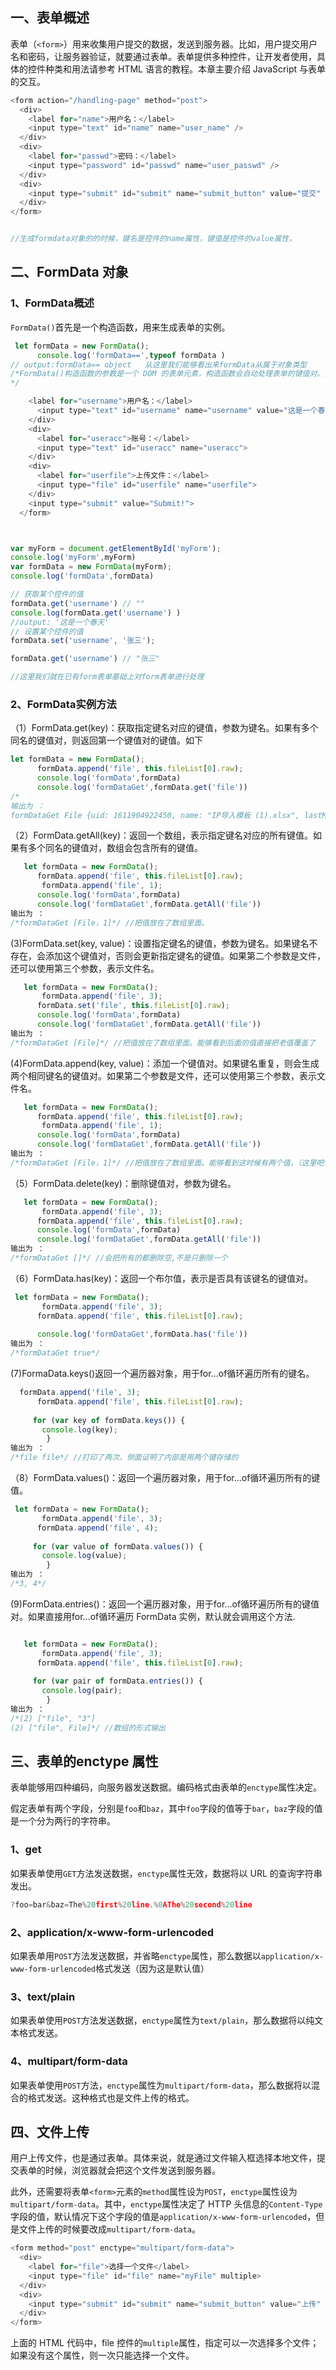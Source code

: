 ## 一、表单概述

表单（`<form>`）用来收集用户提交的数据，发送到服务器。比如，用户提交用户名和密码，让服务器验证，就要通过表单。表单提供多种控件，让开发者使用，具体的控件种类和用法请参考 HTML 语言的教程。本章主要介绍 JavaScript 与表单的交互。

```js
<form action="/handling-page" method="post">
  <div>
    <label for="name">用户名：</label>
    <input type="text" id="name" name="user_name" />
  </div>
  <div>
    <label for="passwd">密码：</label>
    <input type="password" id="passwd" name="user_passwd" />
  </div>
  <div>
    <input type="submit" id="submit" name="submit_button" value="提交" />
  </div>
</form>


//生成formdata对象的的时候，键名是控件的name属性，键值是控件的value属性，

```

## 二、FormData 对象

### 1、FormData概述

`FormData()`首先是一个构造函数，用来生成表单的实例。

```js
 let formData = new FormData();
      console.log('formData==',typeof formData )
// output:formData== object   从这里我们能够看出来formData从属于对象类型
/*FormData()构造函数的参数是一个 DOM 的表单元素，构造函数会自动处理表单的键值对。这个参数是可选的，如果省略该参数，就表示一个空的表单。比如上面我们就创造了一个空的表单
*/

    <label for="username">用户名：</label>
      <input type="text" id="username" name="username" value="这是一个春天">
    </div>
    <div>
      <label for="useracc">账号：</label>
      <input type="text" id="useracc" name="useracc">
    </div>
    <div>
      <label for="userfile">上传文件：</label>
      <input type="file" id="userfile" name="userfile">
    </div>
    <input type="submit" value="Submit!">
  </form>



var myForm = document.getElementById('myForm');
console.log('myForm',myForm)
var formData = new FormData(myForm);
console.log('formData',formData)

// 获取某个控件的值
formData.get('username') // ""
console.log(formData.get('username') )
//output: '这是一个春天'
// 设置某个控件的值
formData.set('username', '张三');

formData.get('username') // "张三"

//这里我们就在已有form表单基础上对form表单进行处理
```

### 2、FormData实例方法

（1）FormData.get(key)：获取指定键名对应的键值，参数为键名。如果有多个同名的键值对，则返回第一个键值对的键值。如下

```js
let formData = new FormData();
      formData.append('file', this.fileList[0].raw);
      console.log('formData',formData)
      console.log('formDataGet',formData.get('file'))
/*
输出为 ：
formDataGet File {uid: 1611904922450, name: "IP导入模板 (1).xlsx", lastModified: 1611904897426, lastModifiedDate: Fri Jan 29 2021 15:21:37 GMT+0800 (中国标准时间), webkitRelativePath: "", …}*/
```

（2）FormData.getAll(key)：返回一个数组，表示指定键名对应的所有键值。如果有多个同名的键值对，数组会包含所有的键值。

```js
   let formData = new FormData();
      formData.append('file', this.fileList[0].raw);
       formData.append('file', 1);
      console.log('formData',formData)
      console.log('formDataGet',formData.getAll('file'))
输出为 ：
/*formDataGet [File，1]*/ //把值放在了数组里面。
```

(3)FormData.set(key, value)：设置指定键名的键值，参数为键名。如果键名不存在，会添加这个键值对，否则会更新指定键名的键值。如果第二个参数是文件，还可以使用第三个参数，表示文件名。

```js
   let formData = new FormData();
       formData.append('file', 3);
      formData.set('file', this.fileList[0].raw);
      console.log('formData',formData)
      console.log('formDataGet',formData.getAll('file'))
输出为 ：
/*formDataGet [File]*/ //把值放在了数组里面。能够看到后面的值直接把老值覆盖了
```

(4)FormData.append(key, value)：添加一个键值对。如果键名重复，则会生成两个相同键名的键值对。如果第二个参数是文件，还可以使用第三个参数，表示文件名。

```js
   let formData = new FormData();
      formData.append('file', this.fileList[0].raw);
       formData.append('file', 1);
      console.log('formData',formData)
      console.log('formDataGet',formData.getAll('file'))
输出为 ：
/*formDataGet [File，1]*/ //把值放在了数组里面。能够看到这时候有两个值，（这里吧formData当做一个特殊对象去理解）
```

（5）FormData.delete(key)：删除键值对，参数为键名。

```js
   let formData = new FormData();
       formData.append('file', 3);
      formData.append('file', this.fileList[0].raw);
      console.log('formData',formData)
      console.log('formDataGet',formData.getAll('file'))
输出为 ：
/*formDataGet []*/ //会把所有的都删除空,不是只删除一个
```

（6）FormData.has(key)：返回一个布尔值，表示是否具有该键名的键值对。

```js
 let formData = new FormData();
       formData.append('file', 3);
      formData.append('file', this.fileList[0].raw);
  
      console.log('formDataGet',formData.has('file'))
输出为 ：
/*formDataGet true*/ 
```

(7)FormaData.keys()返回一个遍历器对象，用于for...of循环遍历所有的键名。

```js
  formData.append('file', 3);
      formData.append('file', this.fileList[0].raw);
  
     for (var key of formData.keys()) {
       console.log(key);
        }
输出为 ：
/*file file*/ //打印了两次，侧面证明了内部是用两个键存储的
```

（8）FormData.values()：返回一个遍历器对象，用于for...of循环遍历所有的键值。

```js
 let formData = new FormData();
       formData.append('file', 3);
      formData.append('file', 4);
  
     for (var value of formData.values()) {
       console.log(value);
        }
输出为 ：
/*3, 4*/
```

(9)FormData.entries()：返回一个遍历器对象，用于for...of循环遍历所有的键值对。如果直接用for...of循环遍历 FormData 实例，默认就会调用这个方法.

```js

   let formData = new FormData();
       formData.append('file', 3);
      formData.append('file', this.fileList[0].raw);
  
     for (var pair of formData.entries()) {
       console.log(pair);
        }
输出为 ：
/*(2) ["file", "3"]
(2) ["file", File]*/ //数组的形式输出
```

## 三、表单的enctype 属性

表单能够用四种编码，向服务器发送数据。编码格式由表单的`enctype`属性决定。

假定表单有两个字段，分别是`foo`和`baz`，其中`foo`字段的值等于`bar`，`baz`字段的值是一个分为两行的字符串。

### 1、get

如果表单使用`GET`方法发送数据，`enctype`属性无效，数据将以 URL 的查询字符串发出。

```js
?foo=bar&baz=The%20first%20line.%0AThe%20second%20line
```

### 2、application/x-www-form-urlencoded

如果表单用`POST`方法发送数据，并省略`enctype`属性，那么数据以`application/x-www-form-urlencoded`格式发送（因为这是默认值）

### 3、text/plain

如果表单使用`POST`方法发送数据，`enctype`属性为`text/plain`，那么数据将以纯文本格式发送。

### 4、multipart/form-data

如果表单使用`POST`方法，`enctype`属性为`multipart/form-data`，那么数据将以混合的格式发送。这种格式也是文件上传的格式。

## 四、文件上传

用户上传文件，也是通过表单。具体来说，就是通过文件输入框选择本地文件，提交表单的时候，浏览器就会把这个文件发送到服务器。

此外，还需要将表单`<form>`元素的`method`属性设为`POST`，`enctype`属性设为`multipart/form-data`。其中，`enctype`属性决定了 HTTP 头信息的`Content-Type`字段的值，默认情况下这个字段的值是`application/x-www-form-urlencoded`，但是文件上传的时候要改成`multipart/form-data`。

```js
<form method="post" enctype="multipart/form-data">
  <div>
    <label for="file">选择一个文件</label>
    <input type="file" id="file" name="myFile" multiple>
  </div>
  <div>
    <input type="submit" id="submit" name="submit_button" value="上传" />
  </div>
</form>
```

上面的 HTML 代码中，file 控件的`multiple`属性，指定可以一次选择多个文件；如果没有这个属性，则一次只能选择一个文件。